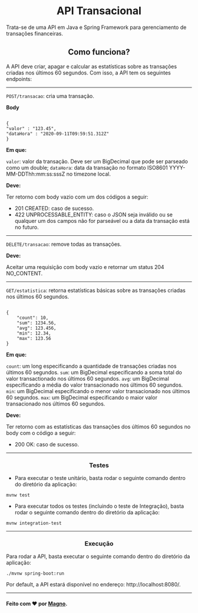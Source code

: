<h1 align = center>API Transacional</h1>

Trata-se de uma API em Java e Spring Framework para gerenciamento de transações financeiras.

<h2 align = center>Como funciona?</h2>

A API deve criar, apagar e calcular as estatísticas sobre as transações criadas nos últimos 60 segundos. Com isso, a API tem os seguintes endpoints:

---

`POST/transacao`: cria uma transação.

**Body**

 <code>
{
"valor" : "123.45",
"dataHora" : "2020-09-11T09:59:51.312Z" 
}
</code>

**Em que:**

`valor`: valor da transação. Deve ser um BigDecimal que pode ser parseado como um double;
`dataHora`: data da transação no formato ISO8601 YYYY-MM-DDThh:mm:ss:sssZ no timezone local.

**Deve:** 

Ter retorno com body vazio com um dos códigos a seguir:

- 201 CREATED: caso de sucesso.
- 422 UNPROCESSABLE_ENTITY: caso o JSON seja inválido ou se qualquer um dos campos não for parseável ou a data da transação está no futuro.

---

`DELETE/transacao`: remove todas as transações.

**Deve:**

Aceitar uma requisição com body vazio e retornar um status 204 NO_CONTENT.

---

`GET/estatistica`: retorna estatísticas básicas sobre as transações criadas nos últimos 60 segundos.

<code>
{
	"count": 10, 
	"sum": 1234.56, 
	"avg": 123.456, 
	"min": 12.34, 
	"max": 123.56
}
</code>

**Em que:**

`count`: um long especificando a quantidade de transações criadas nos últimos 60 segundos.
`sum`:  um BigDecimal especificando a soma total do valor transactionado nos últimos 60 segundos.
`avg`: um BigDecimal especificando a média do valor transacionado nos últimos 60 segundos.
`min`: um BigDecimal especificando o menor valor transacionado nos últimos 60 segundos.
`max`: um BigDecimal especificando o maior valor transacionado nos últimos 60 segundos.
 
 **Deve:** 

Ter retorno com as estatísticas das transações dos últimos 60 segundos no  body com o código a seguir:

- 200 OK: caso de sucesso.

---

<h3 align = center>Testes</h3>

- Para executar o teste unitário, basta rodar o seguinte comando dentro do diretório da aplicação:

~~~
mvnw test
~~~

- Para executar todos os testes (incluindo o teste de Integração), basta rodar o seguinte comando dentro do diretório da aplicação:

~~~
mvnw integration-test
~~~

---

<h3 align = center>Execução</h3>

Para rodar a API, basta executar o seguinte comando dentro do diretório da aplicação:

~~~
./mvnw spring-boot:run
~~~

Por default, a API estará disponível no endereço: http://localhost:8080/.

---

#### Feito com ❤️ por [Magno](https://www.linkedin.com/in/magnoneves/).
